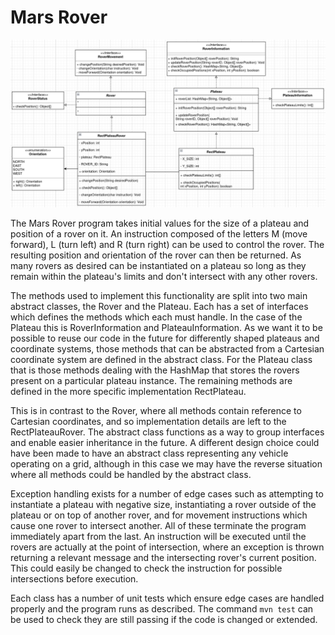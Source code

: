 # Mars Rover

![Mars Rover UML diagram](https://github.com/debnon/Mars-Rover/blob/main/MarsRoverUML.png?raw=true)

The Mars Rover program takes initial values for the size of a plateau and position of a rover on it. An instruction composed of the letters M (move forward), L (turn left) and R (turn right) can be used to control the rover. The resulting position and orientation of the rover can then be returned. As many rovers as desired can be instantiated on a plateau so long as they remain within the plateau's limits and don't intersect with any other rovers. 

The methods used to implement this functionality are split into two main abstract classes, the Rover and the Plateau. Each has a set of interfaces which defines the methods which each must handle. In the case of the Plateau this is RoverInformation and PlateauInformation. As we want it to be possible to reuse our code in the future for differently shaped plateaus and coordinate systems, those methods that can be abstracted from a Cartesian coordinate system are defined in the abstract class. For the Plateau class that is those methods dealing with the HashMap that stores the rovers present on a particular plateau instance. The remaining methods are defined in the more specific implementation RectPlateau. 

This is in contrast to the Rover, where all methods contain reference to Cartesian coordinates, and so implementation details are left to the RectPlateauRover. The abstract class functions as a way to group interfaces and enable easier inheritance in the future. A different design choice could have been made to have an abstract class representing any vehicle operating on a grid, although in this case we may have the reverse situation where all methods could be handled by the abstract class. 

Exception handling exists for a number of edge cases such as attempting to instantiate a plateau with negative size, instantiating a rover outside of the plateau or on top of another rover, and for movement instructions which cause one rover to intersect another. All of these terminate the program immediately apart from the last. An instruction will be executed until the rovers are actually at the point of intersection, where an exception is thrown returning a relevant message and the intersecting rover's current position. This could easily be changed to check the instruction for possible intersections before execution. 

Each class has a number of unit tests which ensure edge cases are handled properly and the program runs as described. The command `mvn test` can be used to check they are still passing if the code is changed or extended. 
